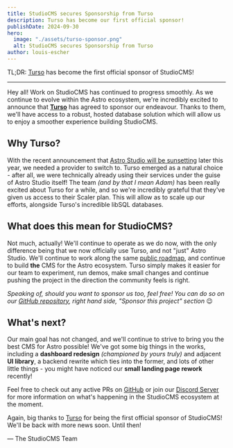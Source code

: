 ```yaml
---
title: StudioCMS secures Sponsorship from Turso
description: Turso has become our first official sponsor!
publishDate: 2024-09-30
hero:
  image: "./assets/turso-sponsor.png"
  alt: StudioCMS secures Sponsorship from Turso
author: louis-escher
---
```

TL;DR: [Turso](https://turso.tech) has become the first official sponsor of StudioCMS!

---

Hey all! Work on StudioCMS has continued to progress smoothly. As we continue to evolve within the Astro ecosystem, we're incredibly excited to announce that **[Turso](https://turso.tech)** has agreed to sponsor our endeavour. Thanks to them, we'll have access to a robust, hosted database solution which will allow us to enjoy a smoother experience building StudioCMS.

## Why Turso?
With the recent announcement that [Astro Studio will be sunsetting](https://astro.build/blog/goodbye-astro-studio/) later this year, we needed a provider to switch to. Turso emerged as a natural choice - after all, we were technically already using their services under the guise of Astro Studio itself! The team *(and by that I mean Adam)* has been really excited about Turso for a while, and so we're incredibly grateful that they've given us access to their Scaler plan. This will allow as to scale up our efforts, alongside Turso's incredible libSQL databases.

## What does this mean for StudioCMS?
Not much, actually! We'll continue to operate as we do now, with the only difference being that we now officially use Turso, and not "just" Astro Studio. We'll continue to work along the same [public roadmap](https://studiocms.xyz/roadmap), and continue to build __the__ CMS for the Astro ecosystem. Turso simply makes it easier for our team to experiment, run demos, make small changes and continue pushing the project in the direction the community feels is right.

*Speaking of, should you want to sponsor us too, feel free! You can do so on our [GitHub repository](https://github.com/astrolicious/studiocms), right hand side, "Sponsor this project" section* 😉

## What's next?
Our main goal has not changed, and we'll continue to strive to bring you the best CMS for Astro possible! We've got some big things in the works, including a **dashboard redesign** *(championed by yours truly)* and adjacent **UI library**, a backend rewrite which ties into the former, and lots of other little things - you might have noticed our **small landing page rework** recently! 

Feel free to check out any active PRs on [GitHub](https://github.com/astrolicious/studiocms) or join our [Discord Server](https://chat.studiocms.xyz/) for more information on what's happening in the StudioCMS ecosystem at the moment.

Again, big thanks to [Turso](https://turso.tech) for being the first official sponsor of StudioCMS! We'll be back with more news soon. Until then!

— The StudioCMS Team